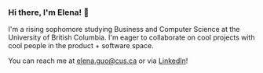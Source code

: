 ### Hi there, I'm Elena! 👋

I'm a rising sophomore studying Business and Computer Science at the University of British Columbia. I'm eager to collaborate on cool projects with cool people in the product + software space. 

You can reach me at elena.guo@cus.ca or via [LinkedIn](https://linkedin.com/in/guo-elena/)!




<!-- **elena-guo/elena-guo** is a ✨ _special_ ✨ repository because its `README.md` (this file) appears on your GitHub profile.

Here are some ideas to get you started: -->

<!-- - 🔭 I’m currently working on building my first ever hackathon project @ HackCamp 2022!
- 🌱 I’m currently learning basic data structures and algorithms
- 👯 I’m looking to collaborate on cool projects such as this one (hopefully)
- 🤔 I’m looking for help with summer 2023 internship opportunities
- 💬 Ask me about my journey with computer science so far
- 📫 How to reach me: 
    - Email: elenaopenworld@gmail.com
    - Linkedin: https://linkedin.com/in/guo-elena/
- 😄 Pronouns: she/her
- ⚡ Fun fact: I was born in Montreal! But now I live in Vancouver :) -->
